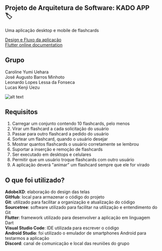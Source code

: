 ## Projeto de Arquitetura de Software: KADO APP :label:
Uma aplicação desktop e mobile de flashcards

[Design e Fluxo da aplicação](https://drive.google.com/drive/folders/1KtFBUvLtwbJCGTYm7PRz12MdVJRx7f4L?usp=sharing)<br/>
[Flutter online documentation](https://flutter.dev/docs)<br/>

## Grupo
Caroline Yumi Uehara<br/>
José Augusto Barros Minhoto<br/>
Leonardo Lopes Lessa da Fonseca<br/>
Lucas Kenji Uezu<br/>

![alt text](https://media.tenor.com/images/bb3cf989f0523bbc097377be58e7bbd5/tenor.gif)

## Requisitos
1. Carregar um conjunto contendo 10 flashcards, pelo menos
2. Virar um flashcard a cada solicitação do usuário
3. Passar para outro flashcard a pedido do usuário
4. Sortear um flashcard, quando o usuário desejar
5. Mostrar quantos flashcards o usuário corretamente se lembrou
6. Suportar a inserção e remoção de flashcards
7. Ser executado em desktops e celulares
8. Permitir que um usuário troque flashcards com outro usuário
9. A aplicação deverá "animar" um flashcard sempre que ele for virado

## O que foi utilizado?
**AdobeXD**: elaboração do design das telas<br/>
**GitHub**: local para armazenar o código do projeto<br/>
**Git**: utilizado para facilitar a organização e atualização do código<br/>
**Sourcetree**: software utilizado para facilitar na utilização e entendimento do Git<br/>
**Flutter**: framework utilizado para desenvolver a aplicação em linguagem Dart<br/>
**Visual Studio Code**: IDE utilizada para escrever o código<br/>
**Android Studio**: foi utilizado o emulador de smartphones Android para testarmos a aplicação<br/>
**Discord**: canal de comunicação e local das reuniões do grupo<br/>
